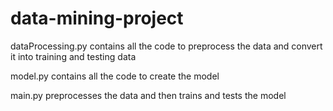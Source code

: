 # data-mining-project

dataProcessing.py contains all the code to preprocess the data and convert it into training and testing data 

model.py contains all the code to create the model

main.py preprocesses the data and then trains and tests the model
